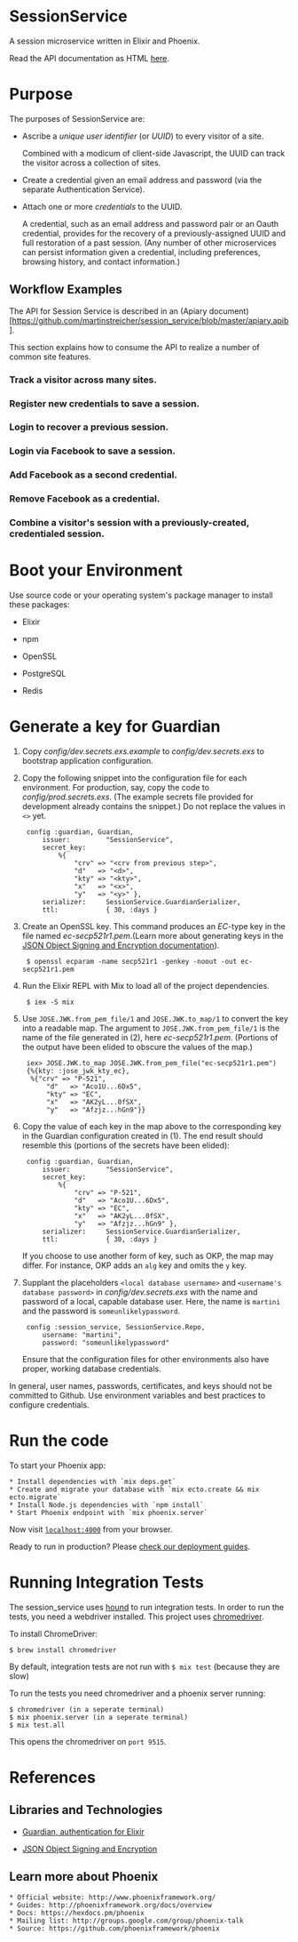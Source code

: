 # SessionService

A session microservice written in Elixir and Phoenix.

Read the API documentation as HTML [here](http://htmlpreview.github.io/?https://raw.githubusercontent.com/martinstreicher/session_service/master/apiary.html?token=AAB6V8fRBZoe3e43ucOsJ8XBttKytRXEks5XmUkewA%3D%3D).


# Purpose

The purposes of SessionService are:

* Ascribe a _unique user identifier_ (or _UUID_) to every visitor of a site.

	Combined with a modicum of client-side Javascript, the UUID can track the
	visitor across a collection of sites.

* Create a credential given an email address and password (via the
separate Authentication Service).

* Attach one or more _credentials_ to the UUID.

	A credential, such as an email address and password pair or an Oauth
	credential, provides for the recovery of a previously-assigned UUID and full
	restoration of a past session. (Any number of other microservices can
	persist information given a credential, including preferences, browsing history,
	and contact information.)


## Workflow Examples

The API for Session Service is described in an (Apiary document)[https://github.com/martinstreicher/session_service/blob/master/apiary.apib].

This section explains how to consume the API to realize a number of common site features.

### Track a visitor across many sites.

### Register new credentials to save a session.

### Login to recover a previous session.

### Login via Facebook to save a session.

### Add Facebook as a second credential.

### Remove Facebook as a credential.

### Combine a visitor's session with a previously-created, credentialed session.


# Boot your Environment

Use source code or your operating system's package manager to install these packages:

* Elixir

* npm

* OpenSSL

* PostgreSQL

* Redis


# Generate a key for Guardian

1. Copy _config/dev.secrets.exs.example_ to _config/dev.secrets.exs_ to bootstrap application configuration.

2. Copy the following snippet into the configuration file for each environment. For production, say,
copy the code to _config/prod.secrets.exs_. (The example secrets file provided for development
already contains the snippet.) Do not replace the values in `<>` yet.

		config :guardian, Guardian,
			issuer:         "SessionService",
			secret_key:
				%{
					"crv" => "<crv from previous step>",
					"d"   => "<d>",
					"kty" => "<kty>",
					"x"   => "<x>",
					"y"   => "<y>" },
			serializer:     SessionService.GuardianSerializer,
			ttl:            { 30, :days }


3. Create an OpenSSL key. This command produces an _EC_-type key in the
file named _ec-secp521r1.pem_.(Learn more about generating keys in the
[JSON Object Signing and Encryption documentation](https://hexdocs.pm/jose/key-generation.html)).

		$ openssl ecparam -name secp521r1 -genkey -noout -out ec-secp521r1.pem


3. Run the Elixir REPL with Mix to load all of the project dependencies.

		$ iex -S mix


5. Use `JOSE.JWK.from_pem_file/1` and `JOSE.JWK.to_map/1` to convert the key into a readable map. The argument to
`JOSE.JWK.from_pem_file/1` is the name of the file generated in (2), here _ec-secp521r1.pem_. (Portions of
the output have been elided to obscure the values of the map.)

		iex> JOSE.JWK.to_map JOSE.JWK.from_pem_file("ec-secp521r1.pem")
		{%{kty: :jose_jwk_kty_ec},
		 %{"crv" => "P-521",
			 "d"   => "Aco1U...6Dx5",
			 "kty" => "EC",
			 "x"   => "AK2yL...0fSX",
			 "y"   => "Afzjz...hGn9"}}


6. Copy the value of each key in the map above to the corresponding key in the Guardian
configuration created in (1). The end result should resemble this (portions of the
secrets have been elided):

		config :guardian, Guardian,
			issuer:         "SessionService",
			secret_key:
				%{
					"crv" => "P-521",
					"d"   => "Aco1U...6Dx5",
					"kty" => "EC",
					"x"   => "AK2yL...0fSX",
					"y"   => "Afzjz...hGn9" },
			serializer:     SessionService.GuardianSerializer,
			ttl:            { 30, :days }

	If you choose to use another form of key, such as OKP, the map may differ. For instance, OKP adds
	an `alg` key and omits the `y` key.


7. Supplant the placeholders `<local database username>` and `<username's database password>`
in _config/dev.secrets.exs_ with the name and password of a local, capable database user.
Here, the name is `martini` and the password is `someunlikelypassword`.

		config :session_service, SessionService.Repo,
			username: "martini",
			password: "someunlikelypassword"

	Ensure that the configuration files for other environments also
	have proper, working database credentials.


In general, user names, passwords, certificates, and keys should not be committed
to Github. Use environment variables and best practices to configure credentials.



# Run the code

To start your Phoenix app:

	* Install dependencies with `mix deps.get`
	* Create and migrate your database with `mix ecto.create && mix ecto.migrate`
	* Install Node.js dependencies with `npm install`
	* Start Phoenix endpoint with `mix phoenix.server`

Now visit [`localhost:4000`](http://localhost:4000) from your browser.

Ready to run in production? Please [check our deployment guides](http://www.phoenixframework.org/docs/deployment).



# Running Integration Tests
The session_service uses [hound](https://github.com/HashNuke/hound) to run integration tests. In
order to run the tests, you need a webdriver installed. This project uses [chromedriver](https://sites.google.com/a/chromium.org/chromedriver/).

To install ChromeDriver:
```
$ brew install chromedriver
```

By default, integration tests are not run with `$ mix test` (because they are slow)

To run the tests you need chromedriver and a phoenix server running:
```
$ chromedriver (in a seperate terminal)
$ mix phoenix.server (in a seperate terminal)
$ mix test.all
```
This opens the chromedriver on `port 9515`.



# References

## Libraries and Technologies

* [Guardian, authentication for Elixir](https://github.com/ueberauth/guardian)

* [JSON Object Signing and Encryption](https://hexdocs.pm/jose)


## Learn more about Phoenix

	* Official website: http://www.phoenixframework.org/
	* Guides: http://phoenixframework.org/docs/overview
	* Docs: https://hexdocs.pm/phoenix
	* Mailing list: http://groups.google.com/group/phoenix-talk
	* Source: https://github.com/phoenixframework/phoenix
